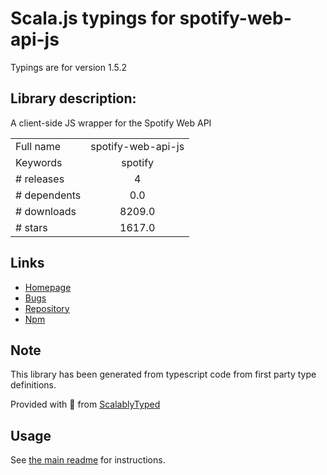 
# Scala.js typings for spotify-web-api-js

Typings are for version 1.5.2

## Library description:
A client-side JS wrapper for the Spotify Web API

|                    |                 |
| ------------------ | :-------------: |
| Full name          | spotify-web-api-js |
| Keywords           | spotify |
| # releases         | 4 |
| # dependents       | 0.0 |
| # downloads        | 8209.0 |
| # stars            | 1617.0 |

## Links
- [Homepage](https://github.com/JMPerez/spotify-web-api-js)
- [Bugs](https://github.com/JMPerez/spotify-web-api-js/issues)
- [Repository](https://github.com/JMPerez/spotify-web-api-js)
- [Npm](https://www.npmjs.com/package/spotify-web-api-js)
    


## Note
This library has been generated from typescript code from first party type definitions.

Provided with :purple_heart: from [ScalablyTyped](https://github.com/oyvindberg/ScalablyTyped)

## Usage
See [the main readme](../../readme.md) for instructions.


